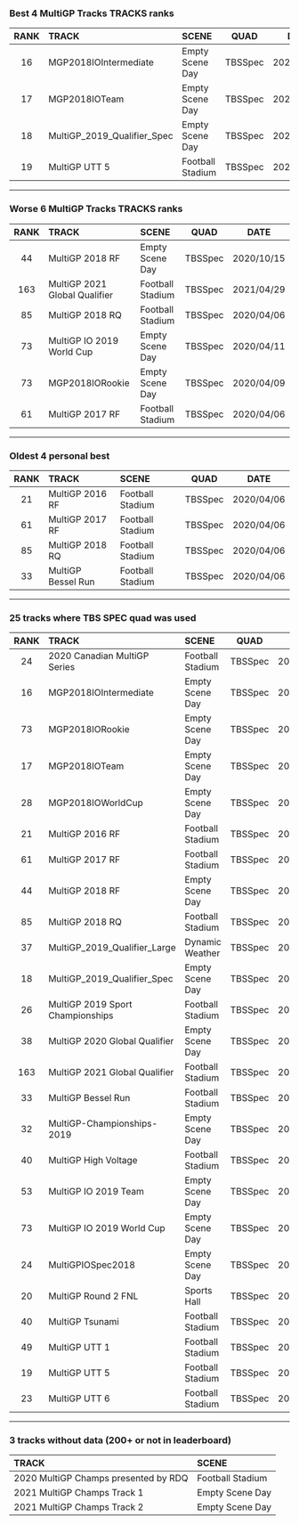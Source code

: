 ### Best 4 MultiGP Tracks TRACKS ranks
|RANK|TRACK|SCENE|QUAD|DATE|
|:---:|:---|:---|:---:|:---:|
|16|MGP2018IOIntermediate|Empty Scene Day|TBSSpec|2020/04/09|
|17|MGP2018IOTeam|Empty Scene Day|TBSSpec|2020/05/05|
|18|MultiGP_2019_Qualifier_Spec|Empty Scene Day|TBSSpec|2020/08/30|
|19|MultiGP UTT 5|Football Stadium|TBSSpec|2020/04/06|
---
### Worse 6 MultiGP Tracks TRACKS ranks
|RANK|TRACK|SCENE|QUAD|DATE|
|:---:|:---|:---|:---:|:---:|
|44|MultiGP 2018 RF|Empty Scene Day|TBSSpec|2020/10/15|
|163|MultiGP 2021 Global Qualifier|Football Stadium|TBSSpec|2021/04/29|
|85|MultiGP 2018 RQ|Football Stadium|TBSSpec|2020/04/06|
|73|MultiGP IO 2019 World Cup|Empty Scene Day|TBSSpec|2020/04/11|
|73|MGP2018IORookie|Empty Scene Day|TBSSpec|2020/04/09|
|61|MultiGP 2017 RF|Football Stadium|TBSSpec|2020/04/06|
---
### Oldest 4 personal best
|RANK|TRACK|SCENE|QUAD|DATE|
|:---:|:---|:---|:---:|:---:|
|21|MultiGP 2016 RF|Football Stadium|TBSSpec|2020/04/06|
|61|MultiGP 2017 RF|Football Stadium|TBSSpec|2020/04/06|
|85|MultiGP 2018 RQ|Football Stadium|TBSSpec|2020/04/06|
|33|MultiGP Bessel Run|Football Stadium|TBSSpec|2020/04/06|
---
### 25 tracks where TBS SPEC quad was used
|RANK|TRACK|SCENE|QUAD|DATE|
|:---:|:---|:---|:---:|:---:|
|24|2020 Canadian MultiGP Series|Football Stadium|TBSSpec|2020/08/19|
|16|MGP2018IOIntermediate|Empty Scene Day|TBSSpec|2020/04/09|
|73|MGP2018IORookie|Empty Scene Day|TBSSpec|2020/04/09|
|17|MGP2018IOTeam|Empty Scene Day|TBSSpec|2020/05/05|
|28|MGP2018IOWorldCup|Empty Scene Day|TBSSpec|2020/05/05|
|21|MultiGP 2016 RF|Football Stadium|TBSSpec|2020/04/06|
|61|MultiGP 2017 RF|Football Stadium|TBSSpec|2020/04/06|
|44|MultiGP 2018 RF|Empty Scene Day|TBSSpec|2020/10/15|
|85|MultiGP 2018 RQ|Football Stadium|TBSSpec|2020/04/06|
|37|MultiGP_2019_Qualifier_Large|Dynamic Weather|TBSSpec|2020/08/30|
|18|MultiGP_2019_Qualifier_Spec|Empty Scene Day|TBSSpec|2020/08/30|
|26|MultiGP 2019 Sport Championships|Football Stadium|TBSSpec|2020/08/24|
|38|MultiGP 2020 Global Qualifier|Empty Scene Day|TBSSpec|2020/07/09|
|163|MultiGP 2021 Global Qualifier|Football Stadium|TBSSpec|2021/04/29|
|33|MultiGP Bessel Run|Football Stadium|TBSSpec|2020/04/06|
|32|MultiGP-Championships-2019|Empty Scene Day|TBSSpec|2020/04/11|
|40|MultiGP High Voltage|Football Stadium|TBSSpec|2020/04/06|
|53|MultiGP IO 2019 Team|Empty Scene Day|TBSSpec|2020/04/11|
|73|MultiGP IO 2019 World Cup|Empty Scene Day|TBSSpec|2020/04/11|
|24|MultiGPIOSpec2018|Empty Scene Day|TBSSpec|2020/04/11|
|20|MultiGP Round 2 FNL|Sports Hall|TBSSpec|2020/04/14|
|40|MultiGP Tsunami|Football Stadium|TBSSpec|2020/04/06|
|49|MultiGP UTT 1|Football Stadium|TBSSpec|2020/04/06|
|19|MultiGP UTT 5|Football Stadium|TBSSpec|2020/04/06|
|23|MultiGP UTT 6|Football Stadium|TBSSpec|2020/04/06|
---
### 3 tracks without data (200+ or not in leaderboard)
|TRACK|SCENE|
|:---|:---|
|2020 MultiGP Champs presented by RDQ|Football Stadium|
|2021 MultiGP Champs Track 1|Empty Scene Day|
|2021 MultiGP Champs Track 2|Empty Scene Day|
